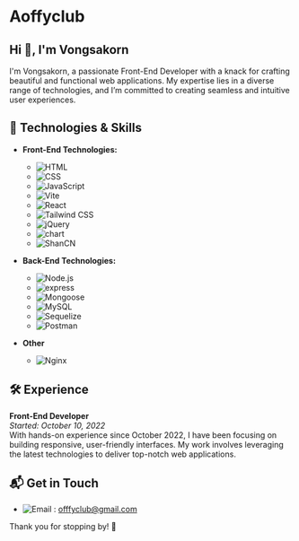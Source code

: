 # Aoffyclub

## Hi 👋, I'm Vongsakorn

I'm Vongsakorn, a passionate Front-End Developer with a knack for crafting beautiful and functional web applications. My expertise lies in a diverse range of technologies, and I’m committed to creating seamless and intuitive user experiences.

## 🚀 Technologies & Skills

- **Front-End Technologies:**
  - ![HTML](https://img.shields.io/badge/HTML5-E34F26?style=for-the-badge&logo=html5&logoColor=white)
  - ![CSS](https://img.shields.io/badge/CSS3-1572B6?style=for-the-badge&logo=css3&logoColor=white)
  - ![JavaScript](https://img.shields.io/badge/JavaScript-323330?style=for-the-badge&logo=javascript&logoColor=F7DF1E)
  - ![Vite](https://img.shields.io/badge/Vite-B73BFE?style=for-the-badge&logo=vite&logoColor=FFD62E)
  - ![React](https://img.shields.io/badge/React-20232A?style=for-the-badge&logo=react&logoColor=61DAFB)
  - ![Tailwind CSS](https://img.shields.io/badge/Tailwind_CSS-38B2AC?style=for-the-badge&logo=tailwind-css&logoColor=white)
  - ![jQuery](https://img.shields.io/badge/jQuery-0769AD?style=for-the-badge&logo=jquery&logoColor=white)
  - ![chart](https://img.shields.io/badge/Chart%20js-FF6384?style=for-the-badge&logo=chartdotjs&logoColor=white)
  - ![ShanCN](https://img.shields.io/badge/shadcn%2Fui-000000?style=for-the-badge&logo=shadcnui&logoColor=white)

- **Back-End Technologies:**
  - ![Node.js](https://img.shields.io/badge/Node%20js-339933?style=for-the-badge&logo=nodedotjs&logoColor=white)
  - ![express](https://img.shields.io/badge/Express%20js-000000?style=for-the-badge&logo=express&logoColor=white)
  - ![Mongoose](https://img.shields.io/badge/MongoDB-4EA94B?style=for-the-badge&logo=mongodb&logoColor=white)
  - ![MySQL](https://img.shields.io/badge/MySQL-00000F?style=for-the-badge&logo=mysql&logoColor=white)
  - ![Sequelize](https://img.shields.io/badge/sequelize-323330?style=for-the-badge&logo=sequelize&logoColor=blue)
  - ![Postman](https://img.shields.io/badge/Postman-FF6C37?style=for-the-badge&logo=Postman&logoColor=white)

- **Other**
  - ![Nginx](https://img.shields.io/badge/Nginx-009639?style=for-the-badge&logo=nginx&logoColor=white)

## 🛠️ Experience

**Front-End Developer**  
*Started: October 10, 2022*  
With hands-on experience since October 2022, I have been focusing on building responsive, user-friendly interfaces. My work involves leveraging the latest technologies to deliver top-notch web applications.

## 📬 Get in Touch

- 	![Email](https://img.shields.io/badge/Gmail-D14836?style=for-the-badge&logo=gmail&logoColor=white) : [offfyclub@gmail.com
](mailto:offfyclub@gmail.com
)


Thank you for stopping by! 🌟

